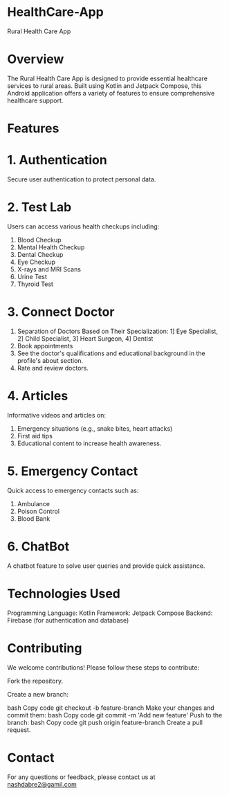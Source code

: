 # HealthCare-App
Rural Health Care App

# Overview
The Rural Health Care App is designed to provide essential healthcare services to rural areas. Built using Kotlin and Jetpack Compose, this Android application offers a variety of features to ensure comprehensive healthcare support.

# Features
# 1. Authentication
Secure user authentication to protect personal data.

# 2. Test Lab
Users can access various health checkups including: 
1. Blood Checkup
2. Mental Health Checkup
3. Dental Checkup
4. Eye Checkup
5. X-rays and MRI Scans
6. Urine Test
7. Thyroid Test

# 3. Connect Doctor 
1. Separation of Doctors Based on Their Specialization:
  1] Eye Specialist,
  2] Child Specialist,
  3] Heart Surgeon,
  4] Dentist
2. Book appointments
3. See the doctor's qualifications and educational background in the profile's about section.
4. Rate and review doctors.

# 4. Articles
Informative videos and articles on: 
 1. Emergency situations (e.g., snake bites, heart attacks)
 2.  First aid tips
 3.  Educational content to increase health awareness.

# 5. Emergency Contact
Quick access to emergency contacts such as: 
1. Ambulance
2. Poison Control
3. Blood Bank

# 6. ChatBot
A chatbot feature to solve user queries and provide quick assistance. 

# Technologies Used
Programming Language: Kotlin 
Framework: Jetpack Compose 
Backend: Firebase (for authentication and database)

# Contributing
We welcome contributions! Please follow these steps to contribute:

Fork the repository.

Create a new branch:

bash Copy code git checkout -b feature-branch Make your changes and commit them: bash Copy code git commit -m 'Add new feature' Push to the branch: bash Copy code git push origin feature-branch Create a pull request.

# Contact
For any questions or feedback, please contact us at nashdabre2@gamil.com

